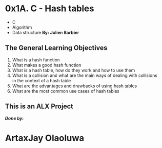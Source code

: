 # 0x1A. C - Hash tables
- C
- Algorithm
- Data structure
**By: Julien Barbier**

## The General Learning Objectives
1. What is a hash function
2. What makes a good hash function
3. What is a hash table, how do they work and how to use them
4. What is a collision and what are the main ways of dealing with collisions in the context of a hash table
5. What are the advantages and drawbacks of using hash tables
6. What are the most common use cases of hash tables


## This is an ALX Project
**_Done by:_**
# ArtaxJay Olaoluwa
